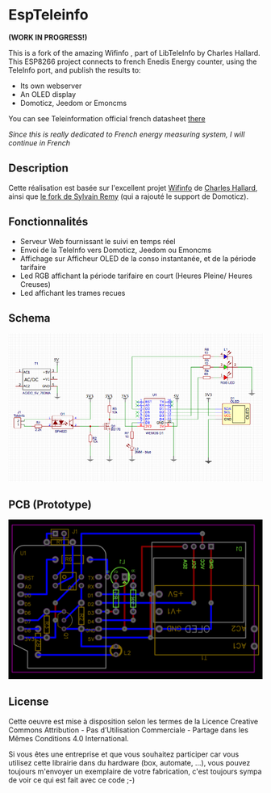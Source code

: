 # EspTeleinfo

**(WORK IN PROGRESS!)**


This is a fork of the amazing Wifinfo , part of LibTeleInfo by Charles Hallard. This ESP8266 project connects to french Enedis Energy counter, using the TeleInfo port, and publish the results to:

- Its own webserver
- An OLED display
- Domoticz, Jeedom or Emoncms

You can see Teleinformation official french datasheet [there][1]

*Since this is really dedicated to French energy measuring system, I will continue in French*

## Description

Cette réalisation est basée sur l'excellent  projet [Wifinfo][2] de [Charles Hallard][3], ainsi que [le fork de Sylvain Remy][4] (qui a rajouté le support de Domoticz).


## Fonctionnalités

- Serveur Web fournissant le suivi en temps réel
- Envoi de la TeleInfo vers Domoticz, Jeedom ou Emoncms
- Affichage sur Afficheur OLED de la conso instantanée, et de la période tarifaire
- Led RGB affichant la période tarifaire en court (Heures Pleine/ Heures Creuses)
- Led affichant les trames recues

## Schema

![schematic](doc/img/schema.png)

## PCB (Prototype)

![proto](doc/img/pcb.png)


## License

Cette oeuvre est mise à disposition selon les termes de la Licence Creative Commons Attribution - Pas d’Utilisation Commerciale - Partage dans les Mêmes Conditions 4.0 International.

Si vous êtes une entreprise et que vous souhaitez participer car vous utilisez cette librairie dans du hardware (box, automate, ...), vous pouvez toujours m'envoyer un exemplaire de votre fabrication, c'est toujours sympa de voir ce qui est fait avec ce code ;-)

[1]: https://www.enedis.fr/sites/default/files/Enedis-NOI-CPT_02E.pdf
[2]: https://hallard.me/wifiinfo/
[3]: https://hallard.me
[4]: https://github.com/sremy91/LibTeleinfo
